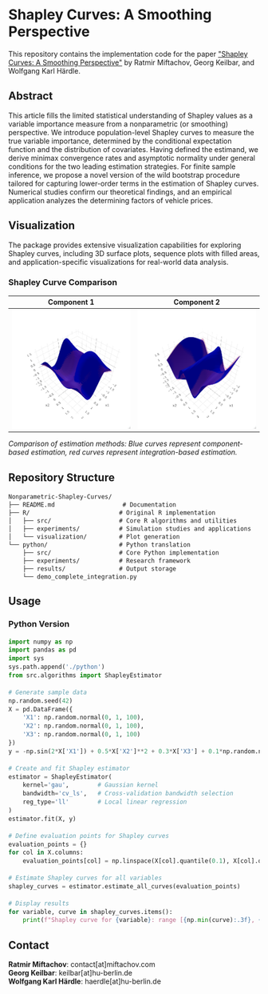 # Shapley Curves: A Smoothing Perspective

This repository contains the implementation code for the paper ["Shapley Curves: A Smoothing Perspective"](https://www.tandfonline.com/doi/full/10.1080/07350015.2024.2365781) by Ratmir Miftachov, Georg Keilbar, and Wolfgang Karl Härdle.

## Abstract

This article fills the limited statistical understanding of Shapley values as a variable importance measure from a nonparametric (or smoothing) perspective. We introduce population-level Shapley curves to measure the true variable importance, determined by the conditional expectation function and the distribution of covariates. Having defined the estimand, we derive minimax convergence rates and asymptotic normality under general conditions for the two leading estimation strategies. For finite sample inference, we propose a novel version of the wild bootstrap procedure tailored for capturing lower-order terms in the estimation of Shapley curves. Numerical studies confirm our theoretical findings, and an empirical application analyzes the determining factors of vehicle prices.

## Visualization

The package provides extensive visualization capabilities for exploring Shapley curves, including 3D surface plots, sequence plots with filled areas, and application-specific visualizations for real-world data analysis.

### Shapley Curve Comparison

<div align="center">

| Component 1 | Component 2 |
|-------------|-------------|
| ![Component 1](R/visualization/surface_plots/comp1.png) | ![Component 2](R/visualization/surface_plots/comp2.png) |

</div>

*Comparison of estimation methods: Blue curves represent component-based estimation, red curves represent integration-based estimation.*

## Repository Structure

```
Nonparametric-Shapley-Curves/
├── README.md                   # Documentation
├── R/                         # Original R implementation
│   ├── src/                   # Core R algorithms and utilities
│   ├── experiments/           # Simulation studies and applications
│   └── visualization/         # Plot generation
└── python/                    # Python translation
    ├── src/                   # Core Python implementation
    ├── experiments/           # Research framework
    ├── results/               # Output storage
    └── demo_complete_integration.py
```


## Usage


### Python Version  
```python
import numpy as np
import pandas as pd
import sys
sys.path.append('./python')
from src.algorithms import ShapleyEstimator

# Generate sample data
np.random.seed(42)
X = pd.DataFrame({
    'X1': np.random.normal(0, 1, 100),
    'X2': np.random.normal(0, 1, 100), 
    'X3': np.random.normal(0, 1, 100)
})
y = -np.sin(2*X['X1']) + 0.5*X['X2']**2 + 0.3*X['X3'] + 0.1*np.random.normal(0, 1, 100)

# Create and fit Shapley estimator
estimator = ShapleyEstimator(
    kernel='gau',        # Gaussian kernel
    bandwidth='cv_ls',   # Cross-validation bandwidth selection
    reg_type='ll'        # Local linear regression
)
estimator.fit(X, y)

# Define evaluation points for Shapley curves
evaluation_points = {}
for col in X.columns:
    evaluation_points[col] = np.linspace(X[col].quantile(0.1), X[col].quantile(0.9), 20)

# Estimate Shapley curves for all variables
shapley_curves = estimator.estimate_all_curves(evaluation_points)

# Display results
for variable, curve in shapley_curves.items():
    print(f"Shapley curve for {variable}: range [{np.min(curve):.3f}, {np.max(curve):.3f}]")
```

## Contact

**Ratmir Miftachov**: contact[at]miftachov.com  
**Georg Keilbar**: keilbar[at]hu-berlin.de  
**Wolfgang Karl Härdle**: haerdle[at]hu-berlin.de 